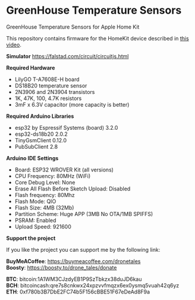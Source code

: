 # GreenHouse Temperature Sensors
 GreenHouse Temperature Sensors for Apple Home Kit

 This repository contains firmware for the HomeKit device described in [this video](https://youtu.be/).

 **Simulator**
 https://falstad.com/circuit/circuitjs.html

 **Required Hardware**
 - LilyGO T-A7608E-H board
 - DS18B20 temperature sensor
 - 2N3906 and 2N3904 transistors
 - 1K, 47K, 100, 4.7K resistors
 - 3mF x 6.3V capacitor (more capacity is better)
 
 **Required Arduino Libraries**
 - esp32 by Espressif Systems (board) 3.2.0
 - esp32-ds18b20 2.0.2
 - TinyGsmClient 0.12.0
 - PubSubClient 2.8
 
 **Arduino IDE Settings**
 - Board: ESP32 WROVER Kit (all versions)
 - CPU Frequency: 80MHz (WiFi)
 - Core Debug Level: None
 - Erase All Flash Before Sketch Upload: Disabled
 - Flash frequency: 80Mhz
 - Flash Mode: QIO
 - Flash Size: 4MB (32Mb)
 - Partition Scheme: Huge APP (3MB No OTA/1MB SPIFFS)
 - PSRAM: Enabled
 - Upload Speed: 921600


 **Support the project**
 
 If you like the project you can support me by the following link:  

 **BuyMeACoffee**: https://buymeacoffee.com/dronetales  
 **Boosty**: https://boosty.to/drone_tales/donate  
 
 **BTC**: bitcoin:1A1WM3CJzdyEB1P9SzTbkzx38duJD6kau  
 **BCH**: bitcoincash:qre7s8cnkwx24xpzvvfmqzx6ex0ysmq5vuah42q6yz  
 **ETH**: 0xf780b3B7DbE2FC74b5F156cBBE51F67eDeAd8F9a  
